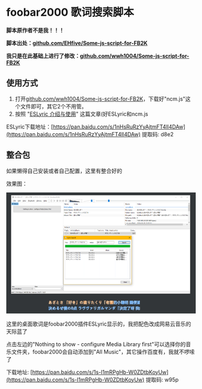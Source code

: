 # foobar2000 歌词搜索脚本

**脚本原作者不是我！！！**

**脚本出处：[github.com/EHfive/Some-js-script-for-FB2K](https://github.com/EHfive/Some-js-script-for-FB2K)**

**我只是在此基础上进行了修改：[github.com/wwh1004/Some-js-script-for-FB2K](https://github.com/wwh1004/Some-js-script-for-FB2K)**

## 使用方式

1. 打开[github.com/wwh1004/Some-js-script-for-FB2K](https://github.com/wwh1004/Some-js-script-for-FB2K)，下载好"ncm.js"这个文件即可，其它2个不用管。
2. 按照 "[ESLyric 介绍与使用](https://github.com/elia-is-me/WSH-Script-Tutorials/blob/master/%E5%85%B6%E5%AE%83%E6%96%87%E7%AB%A0/ESLyric/ESLyric%20%E4%BB%8B%E7%BB%8D%E4%B8%8E%E4%BD%BF%E7%94%A8.md)" 这篇文章(好ESLyric和ncm.js

ESLyric下载地址：[https://pan.baidu.com/s/1nHsRuRzYyAjtmFT4lI4DAw](https://pan.baidu.com/s/1nHsRuRzYyAjtmFT4lI4DAw) 提取码: d8e2

## 整合包

如果懒得自己安装或者自己配置，这里有整合好的

效果图：

![](./1.png)

这里的桌面歌词是foobar2000插件ESLyric显示的，我把配色改成网易云音乐的天际蓝了

点击左边的"Nothing to show - configure Media Library first"可以选择你的音乐文件夹，foobar2000会自动添加到"All Music"，其它操作百度有，我就不啰嗦了

下载地址: [https://pan.baidu.com/s/1s-I1mRPgHb-W0ZDtbKoyUw](https://pan.baidu.com/s/1s-I1mRPgHb-W0ZDtbKoyUw) 提取码: w95p
